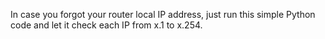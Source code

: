 In case you forgot your router local IP address, just run this simple Python code and let it check each IP from x.1 to x.254. 
